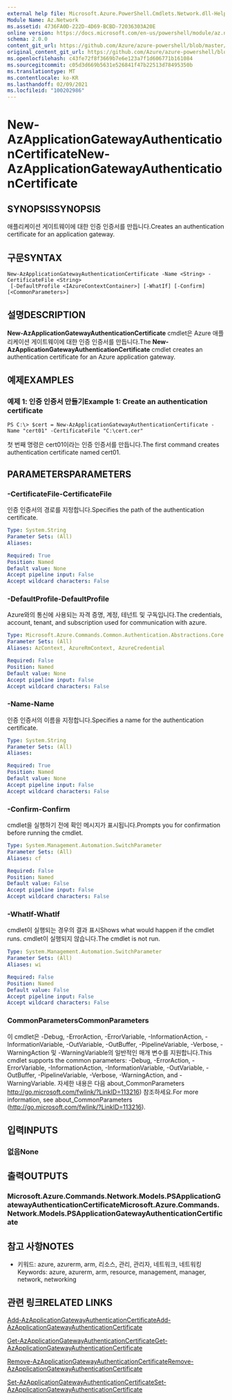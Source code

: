 ```yaml
---
external help file: Microsoft.Azure.PowerShell.Cmdlets.Network.dll-Help.xml
Module Name: Az.Network
ms.assetid: 4736FA0D-222D-4D69-BCBD-72036303A20E
online version: https://docs.microsoft.com/en-us/powershell/module/az.network/new-azapplicationgatewayauthenticationcertificate
schema: 2.0.0
content_git_url: https://github.com/Azure/azure-powershell/blob/master/src/Network/Network/help/New-AzApplicationGatewayAuthenticationCertificate.md
original_content_git_url: https://github.com/Azure/azure-powershell/blob/master/src/Network/Network/help/New-AzApplicationGatewayAuthenticationCertificate.md
ms.openlocfilehash: c43fe72f8f3669b7e6e123a7f1d606771b161084
ms.sourcegitcommit: c05d3d669b5631e526841f47b22513d78495350b
ms.translationtype: MT
ms.contentlocale: ko-KR
ms.lasthandoff: 02/09/2021
ms.locfileid: "100202986"
---
```

# <span data-ttu-id="1318e-101">New-AzApplicationGatewayAuthenticationCertificate</span><span class="sxs-lookup"><span data-stu-id="1318e-101">New-AzApplicationGatewayAuthenticationCertificate</span></span>

## <span data-ttu-id="1318e-102">SYNOPSIS</span><span class="sxs-lookup"><span data-stu-id="1318e-102">SYNOPSIS</span></span>
<span data-ttu-id="1318e-103">애플리케이션 게이트웨이에 대한 인증 인증서를 만듭니다.</span><span class="sxs-lookup"><span data-stu-id="1318e-103">Creates an authentication certificate for an application gateway.</span></span>

## <span data-ttu-id="1318e-104">구문</span><span class="sxs-lookup"><span data-stu-id="1318e-104">SYNTAX</span></span>

```
New-AzApplicationGatewayAuthenticationCertificate -Name <String> -CertificateFile <String>
 [-DefaultProfile <IAzureContextContainer>] [-WhatIf] [-Confirm] [<CommonParameters>]
```

## <span data-ttu-id="1318e-105">설명</span><span class="sxs-lookup"><span data-stu-id="1318e-105">DESCRIPTION</span></span>
<span data-ttu-id="1318e-106">**New-AzApplicationGatewayAuthenticationCertificate** cmdlet은 Azure 애플리케이션 게이트웨이에 대한 인증 인증서를 만듭니다.</span><span class="sxs-lookup"><span data-stu-id="1318e-106">The **New-AzApplicationGatewayAuthenticationCertificate** cmdlet creates an authentication certificate for an Azure application gateway.</span></span>

## <span data-ttu-id="1318e-107">예제</span><span class="sxs-lookup"><span data-stu-id="1318e-107">EXAMPLES</span></span>

### <span data-ttu-id="1318e-108">예제 1: 인증 인증서 만들기</span><span class="sxs-lookup"><span data-stu-id="1318e-108">Example 1: Create an authentication certificate</span></span>
```
PS C:\> $cert = New-AzApplicationGatewayAuthenticationCertificate -Name "cert01" -CertificateFile "C:\cert.cer"
```

<span data-ttu-id="1318e-109">첫 번째 명령은 cert01이라는 인증 인증서를 만듭니다.</span><span class="sxs-lookup"><span data-stu-id="1318e-109">The first command creates authentication certificate named cert01.</span></span>

## <span data-ttu-id="1318e-110">PARAMETERS</span><span class="sxs-lookup"><span data-stu-id="1318e-110">PARAMETERS</span></span>

### <span data-ttu-id="1318e-111">-CertificateFile</span><span class="sxs-lookup"><span data-stu-id="1318e-111">-CertificateFile</span></span>
<span data-ttu-id="1318e-112">인증 인증서의 경로를 지정합니다.</span><span class="sxs-lookup"><span data-stu-id="1318e-112">Specifies the path of the authentication certificate.</span></span>

```yaml
Type: System.String
Parameter Sets: (All)
Aliases:

Required: True
Position: Named
Default value: None
Accept pipeline input: False
Accept wildcard characters: False
```

### <span data-ttu-id="1318e-113">-DefaultProfile</span><span class="sxs-lookup"><span data-stu-id="1318e-113">-DefaultProfile</span></span>
<span data-ttu-id="1318e-114">Azure와의 통신에 사용되는 자격 증명, 계정, 테넌트 및 구독입니다.</span><span class="sxs-lookup"><span data-stu-id="1318e-114">The credentials, account, tenant, and subscription used for communication with azure.</span></span>

```yaml
Type: Microsoft.Azure.Commands.Common.Authentication.Abstractions.Core.IAzureContextContainer
Parameter Sets: (All)
Aliases: AzContext, AzureRmContext, AzureCredential

Required: False
Position: Named
Default value: None
Accept pipeline input: False
Accept wildcard characters: False
```

### <span data-ttu-id="1318e-115">-Name</span><span class="sxs-lookup"><span data-stu-id="1318e-115">-Name</span></span>
<span data-ttu-id="1318e-116">인증 인증서의 이름을 지정합니다.</span><span class="sxs-lookup"><span data-stu-id="1318e-116">Specifies a name for the authentication certificate.</span></span>

```yaml
Type: System.String
Parameter Sets: (All)
Aliases:

Required: True
Position: Named
Default value: None
Accept pipeline input: False
Accept wildcard characters: False
```

### <span data-ttu-id="1318e-117">-Confirm</span><span class="sxs-lookup"><span data-stu-id="1318e-117">-Confirm</span></span>
<span data-ttu-id="1318e-118">cmdlet을 실행하기 전에 확인 메시지가 표시됩니다.</span><span class="sxs-lookup"><span data-stu-id="1318e-118">Prompts you for confirmation before running the cmdlet.</span></span>

```yaml
Type: System.Management.Automation.SwitchParameter
Parameter Sets: (All)
Aliases: cf

Required: False
Position: Named
Default value: False
Accept pipeline input: False
Accept wildcard characters: False
```

### <span data-ttu-id="1318e-119">-WhatIf</span><span class="sxs-lookup"><span data-stu-id="1318e-119">-WhatIf</span></span>
<span data-ttu-id="1318e-120">cmdlet이 실행되는 경우의 결과 표시</span><span class="sxs-lookup"><span data-stu-id="1318e-120">Shows what would happen if the cmdlet runs.</span></span>
<span data-ttu-id="1318e-121">cmdlet이 실행되지 않습니다.</span><span class="sxs-lookup"><span data-stu-id="1318e-121">The cmdlet is not run.</span></span>

```yaml
Type: System.Management.Automation.SwitchParameter
Parameter Sets: (All)
Aliases: wi

Required: False
Position: Named
Default value: False
Accept pipeline input: False
Accept wildcard characters: False
```

### <span data-ttu-id="1318e-122">CommonParameters</span><span class="sxs-lookup"><span data-stu-id="1318e-122">CommonParameters</span></span>
<span data-ttu-id="1318e-123">이 cmdlet은 -Debug, -ErrorAction, -ErrorVariable, -InformationAction, -InformationVariable, -OutVariable, -OutBuffer, -PipelineVariable, -Verbose, -WarningAction 및 -WarningVariable의 일반적인 매개 변수를 지원합니다.</span><span class="sxs-lookup"><span data-stu-id="1318e-123">This cmdlet supports the common parameters: -Debug, -ErrorAction, -ErrorVariable, -InformationAction, -InformationVariable, -OutVariable, -OutBuffer, -PipelineVariable, -Verbose, -WarningAction, and -WarningVariable.</span></span> <span data-ttu-id="1318e-124">자세한 내용은 다음 about_CommonParameters http://go.microsoft.com/fwlink/?LinkID=113216) 참조하세요.</span><span class="sxs-lookup"><span data-stu-id="1318e-124">For more information, see about_CommonParameters (http://go.microsoft.com/fwlink/?LinkID=113216).</span></span>

## <span data-ttu-id="1318e-125">입력</span><span class="sxs-lookup"><span data-stu-id="1318e-125">INPUTS</span></span>

### <span data-ttu-id="1318e-126">없음</span><span class="sxs-lookup"><span data-stu-id="1318e-126">None</span></span>

## <span data-ttu-id="1318e-127">출력</span><span class="sxs-lookup"><span data-stu-id="1318e-127">OUTPUTS</span></span>

### <span data-ttu-id="1318e-128">Microsoft.Azure.Commands.Network.Models.PSApplicationGatewayAuthenticationCertificate</span><span class="sxs-lookup"><span data-stu-id="1318e-128">Microsoft.Azure.Commands.Network.Models.PSApplicationGatewayAuthenticationCertificate</span></span>

## <span data-ttu-id="1318e-129">참고 사항</span><span class="sxs-lookup"><span data-stu-id="1318e-129">NOTES</span></span>
* <span data-ttu-id="1318e-130">키워드: azure, azurerm, arm, 리소스, 관리, 관리자, 네트워크, 네트워킹</span><span class="sxs-lookup"><span data-stu-id="1318e-130">Keywords: azure, azurerm, arm, resource, management, manager, network, networking</span></span>

## <span data-ttu-id="1318e-131">관련 링크</span><span class="sxs-lookup"><span data-stu-id="1318e-131">RELATED LINKS</span></span>

[<span data-ttu-id="1318e-132">Add-AzApplicationGatewayAuthenticationCertificate</span><span class="sxs-lookup"><span data-stu-id="1318e-132">Add-AzApplicationGatewayAuthenticationCertificate</span></span>](./Add-AzApplicationGatewayAuthenticationCertificate.md)

[<span data-ttu-id="1318e-133">Get-AzApplicationGatewayAuthenticationCertificate</span><span class="sxs-lookup"><span data-stu-id="1318e-133">Get-AzApplicationGatewayAuthenticationCertificate</span></span>](./Get-AzApplicationGatewayAuthenticationCertificate.md)

[<span data-ttu-id="1318e-134">Remove-AzApplicationGatewayAuthenticationCertificate</span><span class="sxs-lookup"><span data-stu-id="1318e-134">Remove-AzApplicationGatewayAuthenticationCertificate</span></span>](./Remove-AzApplicationGatewayAuthenticationCertificate.md)

[<span data-ttu-id="1318e-135">Set-AzApplicationGatewayAuthenticationCertificate</span><span class="sxs-lookup"><span data-stu-id="1318e-135">Set-AzApplicationGatewayAuthenticationCertificate</span></span>](./Set-AzApplicationGatewayAuthenticationCertificate.md)


